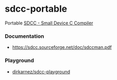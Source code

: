 sdcc-portable
=============
Portable [SDCC - Small Device C Compiler](https://sdcc.sourceforge.net/index.php)

### Documentation
- https://sdcc.sourceforge.net/doc/sdccman.pdf

### Playground
- [dirkarnez/sdcc-playground](https://github.com/dirkarnez/sdcc-playground)
